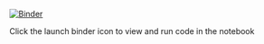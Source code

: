 [![Binder](http://mybinder.org/badge.svg)](http://mybinder.org:/repo/sad-/mock-session)

Click the launch binder icon to view and run code in the notebook
